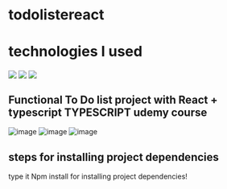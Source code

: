 # todolistereact

<h1>technologies I used</h1>

<div>
<img align="center" src="https://img.shields.io/badge/TypeScript-007ACC?style=for-the-badge&logo=typescript&logoColor=white">
  
<img align="center" src="https://img.shields.io/badge/React-20232A?style=for-the-badge&logo=react&logoColor=61DAFB">
  
 <img align="center" src="https://img.shields.io/badge/CSS3-1572B6?style=for-the-badge&logo=css3&logoColor=white">
</div>

<h2>Functional To Do list project with React + typescript TYPESCRIPT udemy course</h2>

![image](https://github.com/Leonardofilipe-dev/todolistereact/assets/114321505/99872d59-9694-493d-890c-683a40357912)
![image](https://github.com/Leonardofilipe-dev/todolistereact/assets/114321505/1d2f423a-e829-4278-b382-36658359ca64)
![image](https://github.com/Leonardofilipe-dev/todolistereact/assets/114321505/d3137637-65c9-4da0-b0e9-6ac80610b364)

<h2>steps for installing project dependencies</h2>

<p>type it Npm install for installing project dependencies!</p>








